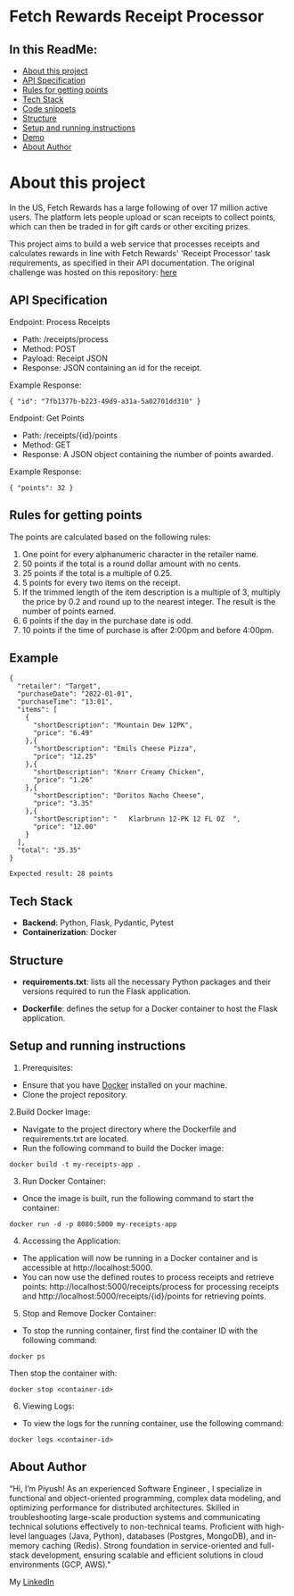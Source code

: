 # Fetch Rewards Receipt Processor

## In this ReadMe:

- [About this project](#about-this-project)
- [API Specification](#api-specification)
- [Rules for getting points](#rules-for-getting-points)
- [Tech Stack](#tech-stack)
- [Code snippets](#code-snippets)
- [Structure](#structure)
- [Setup and running instructions](#setup-and-running-instructions)
- [Demo](#demo)
- [About Author](#about-author)

# About this project 

In the US, Fetch Rewards has a large following of over 17 million active users. The platform lets people upload or scan receipts to collect points, which can then be traded in for gift cards or other exciting prizes.

This project aims to build a web service that processes receipts and calculates rewards in line with Fetch Rewards' 'Receipt Processor' task requirements, as specified in their API documentation. The original challenge was hosted on this repository:
[here](https://github.com/fetch-rewards/receipt-processor-challenge)

## API Specification

Endpoint: Process Receipts

- Path: /receipts/process
- Method: POST
- Payload: Receipt JSON
- Response: JSON containing an id for the receipt.

Example Response:
```
{ "id": "7fb1377b-b223-49d9-a31a-5a02701dd310" }
```

Endpoint: Get Points

- Path: /receipts/{id}/points
- Method: GET
- Response: A JSON object containing the number of points awarded.


Example Response:
```
{ "points": 32 }
```

## Rules for getting points

The points are calculated based on the following rules:

1. One point for every alphanumeric character in the retailer name.
1. 50 points if the total is a round dollar amount with no cents.
1. 25 points if the total is a multiple of 0.25.
1. 5 points for every two items on the receipt.
1. If the trimmed length of the item description is a multiple of 3, multiply the price by 0.2 and round up to the nearest integer. The result is the number of points earned.
1. 6 points if the day in the purchase date is odd.
1. 10 points if the time of purchase is after 2:00pm and before 4:00pm.

## Example
```
{
  "retailer": "Target",
  "purchaseDate": "2022-01-01",
  "purchaseTime": "13:01",
  "items": [
    {
      "shortDescription": "Mountain Dew 12PK",
      "price": "6.49"
    },{
      "shortDescription": "Emils Cheese Pizza",
      "price": "12.25"
    },{
      "shortDescription": "Knorr Creamy Chicken",
      "price": "1.26"
    },{
      "shortDescription": "Doritos Nacho Cheese",
      "price": "3.35"
    },{
      "shortDescription": "   Klarbrunn 12-PK 12 FL OZ  ",
      "price": "12.00"
    }
  ],
  "total": "35.35"
}
```

```
Expected result: 28 points
```

## Tech Stack

- **Backend**: Python, Flask, Pydantic, Pytest
- **Containerization**: Docker


## Structure

- **requirements.txt**: lists all the necessary Python packages and their versions required to run the Flask application.

- **Dockerfile**: defines the setup for a Docker container to host the Flask application.

## Setup and running instructions

1. Prerequisites:

- Ensure that you have [Docker](https://www.docker.com/) installed on your machine.
- Clone the project repository.

2.Build Docker Image:

- Navigate to the project directory where the Dockerfile and requirements.txt are located.
- Run the following command to build the Docker image:

```
docker build -t my-receipts-app .
```

3. Run Docker Container:

- Once the image is built, run the following command to start the container:

```
docker run -d -p 8080:5000 my-receipts-app
```

4. Accessing the Application:

- The application will now be running in a Docker container and is accessible at http://localhost:5000.
- You can now use the defined routes to process receipts and retrieve points: http://localhost:5000/receipts/process for processing receipts and http://localhost:5000/receipts/{id}/points for retrieving points.

5. Stop and Remove Docker Container:

- To stop the running container, first find the container ID with the following command:

```
docker ps
```

Then stop the container with:

```
docker stop <container-id>
```

6. Viewing Logs:

- To view the logs for the running container, use the following command:

```
docker logs <container-id>
```

## About Author


“Hi, I’m Piyush! As an experienced Software Engineer , I  specialize in functional and object-oriented programming, complex data modeling, and optimizing performance for distributed architectures. Skilled in troubleshooting large-scale production systems and communicating technical solutions effectively to non-technical teams. Proficient with high-level languages (Java, Python), databases (Postgres, MongoDB), and in-memory caching (Redis). Strong foundation in service-oriented and full-stack development, ensuring scalable and efficient solutions in cloud environments (GCP, AWS)."

 My [LinkedIn](https://www.linkedin.com/in/piyush-kanadje/)